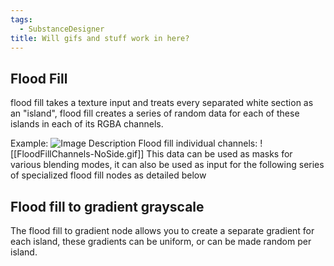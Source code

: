 ```yaml
---
tags:
  - SubstanceDesigner
title: Will gifs and stuff work in here?
---
```

## Flood Fill
flood fill takes a texture input and treats every separated white section as an "island", flood fill creates a series of random data for each of these islands in each of its RGBA channels.

Example:
![Image Description](/LachiesLibrary/images/Flood%20Fill%20-%20collection-20250515160919700.png)
Flood fill individual channels:
![[FloodFillChannels-NoSide.gif]]
This data can be used as masks for various blending modes, it can also be used as input for the following series of specialized flood fill nodes as detailed below

## Flood fill to gradient grayscale
The flood fill to gradient node allows you to create a separate gradient for each island, these gradients can be uniform, or can be made random per island.